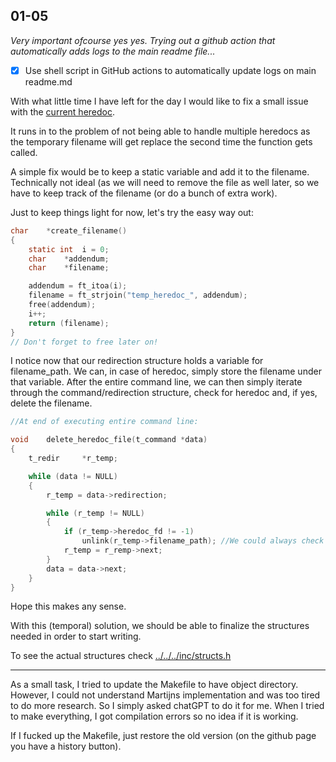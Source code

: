 ## 01-05

*Very important ofcourse yes yes. Trying out a github action that automatically adds logs to the main readme file...*
- [x] Use shell script in GitHub actions to automatically update logs on main readme.md

With what little time I have left for the day I would like to fix a small issue with the [current heredoc](./april30.md).

It runs in to the problem of not being able to handle multiple heredocs as the temporary filename will get replace the second time the function gets called.

A simple fix would be to keep a static variable and add it to the filename. Technically not ideal (as we will need to remove the file as well later, so we have to keep track of the filename (or do a bunch of extra work).

Just to keep things light for now, let's try the easy way out:
```c
char	*create_filename()
{
	static int	i = 0;
	char	*addendum;
	char	*filename;

	addendum = ft_itoa(i);
	filename = ft_strjoin("temp_heredoc_", addendum);
	free(addendum);
	i++;
	return (filename);
}
// Don't forget to free later on!
```

I notice now that our redirection structure holds a variable for filename_path. We can, in case of heredoc, simply store the filename under that variable. After the entire command line, we can then simply iterate through the command/redirection structure, check for heredoc and, if yes, delete the filename.
```c
//At end of executing entire command line:

void	delete_heredoc_file(t_command *data)
{
	t_redir		*r_temp;

	while (data != NULL)
	{
		r_temp = data->redirection;

		while (r_temp != NULL)
		{
			if (r_temp->heredoc_fd != -1)
				unlink(r_temp->filename_path); //We could always check if we are not dealing with a null pointer and if the file actually exists (if filename != NULL and f_access(filename, F_OK)). We also need to free but maybe we should do that in a separate function that frees the entire structure.
			r_temp = r_remp->next;
		}
		data = data->next;
	}
}
```
Hope this makes any sense.

With this (temporal) solution, we should be able to finalize the structures needed in order to start writing.

To see the actual structures check [../../../inc/structs.h](../../../inc/structs.h)

---
As a small task, I tried to update the Makefile to have object directory. However, I could not understand Martijns implementation and was too tired to do more research. So I simply asked chatGPT to do it for me. When I tried to make everything, I got compilation errors so no idea if it is working. 

If I fucked up the Makefile, just restore the old version (on the github page you have a history button).
